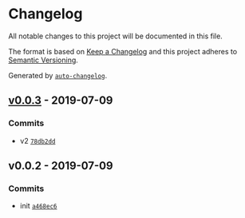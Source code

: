 # Changelog

All notable changes to this project will be documented in this file.

The format is based on [Keep a Changelog](https://keepachangelog.com/en/1.0.0/)
and this project adheres to [Semantic Versioning](https://semver.org/spec/v2.0.0.html).

Generated by [`auto-changelog`](https://github.com/CookPete/auto-changelog).

## [v0.0.3](https://github.com/netlify-labs/netlify-nextjs/compare/v0.0.2...v0.0.3) - 2019-07-09

### Commits

- v2 [`78db2dd`](https://github.com/netlify-labs/netlify-nextjs/commit/78db2dde827d479c84e155fae28f74614b663e8f)

## v0.0.2 - 2019-07-09

### Commits

- init [`a468ec6`](https://github.com/netlify-labs/netlify-nextjs/commit/a468ec653a4ab8753b57c4cac9f822add62d5e17)
